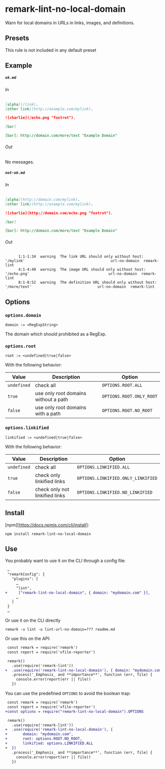 # remark-lint-no-local-domain

Warn for local domains in URLs in links, images, and definitions.

## Presets

This rule is not included in any default preset

## Example

##### `ok.md`

###### In

```markdown
[alpha](/link).
[other link](http://example.com/mylink).

![charlie](/echo.png "foxtrot").

[bar]

[bar]: http://domain.com/more/text "Example Domain"
```

###### Out

No messages.

##### `not-ok.md`

###### In

```markdown
[alpha](http://domain.com/mylink).
[other link](http://example.com/mylink).

![charlie](http://domain.com/echo.png "foxtrot").

[bar]

[bar]: http://domain.com/more/text "Example Domain"
```

###### Out

```text
      1:1-1:34  warning  The link URL should only without host: '/mylink'                                       url-no-domain  remark-lint
      4:1-4:49  warning  The image URL should only without host: '/echo.png'                                    url-no-domain  remark-lint
      8:1-8:52  warning  The definition URL should only without host: '/more/text'                              url-no-domain  remark-lint
```

## Options

### `options.domain`

`domain := <RegExpString>`

The domain which should prohibited as a RegExp.

### `options.root`

`root := <undefined|true|false>`

With the following behavior:

| Value       | Description                          | Option                   |
|-------------|--------------------------------------|--------------------------|
| `undefined` | check all                            | `OPTIONS.ROOT.ALL`       |
| `true`      | use only root domains without a path | `OPTIONS.ROOT.ONLY_ROOT` |
| `false`     | use only root domains with a path    | `OPTIONS.ROOT.NO_ROOT`   |

### `options.linkified`

`linkified := <undefined|true|false>`

With the following behavior:

| Value       | Description                    | Option                             |
|-------------|--------------------------------|------------------------------------|
| `undefined` | check all                      | `OPTIONS.LINKIFIED.ALL`            |
| `true`      | check only linkified links     | `OPTIONS.LINKIFIED.ONLY_LINKIFIED` |
| `false`     | check only not linkified links | `OPTIONS.LINKIFIED.NO_LINKIFIED`   |

## Install

[npm][https://docs.npmjs.com/cli/install]:

```shell
npm install remark-lint-no-local-domain
```

## Use

You probably want to use it on the CLI through a config file:

```diff
 …
 "remarkConfig": {
   "plugins": [
     …
     "lint",
+     ["remark-lint-no-local-domain", { domain: "mydomain.com" }],
     …
   ]
 }
 …
```

Or use it on the CLI directly

```shell
remark -u lint -u lint-url-no-domain=??? readme.md
```

Or use this on the API:

```diff
 const remark = require('remark')
 const report = require('vfile-reporter')

 remark()
   .use(require('remark-lint'))
+  .use(require('remark-lint-no-local-domain'), { domain: "mydomain.com" })
   .process('_Emphasis_ and **importance**', function (err, file) {
     console.error(report(err || file))
   })
```

You can use the predefined `OPTIONS` to avoid the boolean trap:
```diff
 const remark = require('remark')
 const report = require('vfile-reporter')
+const options = require("remark-lint-no-local-domain").OPTIONS

 remark()
   .use(require('remark-lint'))
+  .use(require('remark-lint-no-local-domain'), {
+       domain: "mydomain.com",
+       root: options.ROOT.NO_ROOT,
+       linkified: options.LINKIFIED.ALL
+  })
   .process('_Emphasis_ and **importance**', function (err, file) {
     console.error(report(err || file))
   })
```

